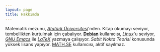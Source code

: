 ```yaml
---
layout: page
title: Hakkımda
---
```


Matematik mezunu, [_Atatürk Üniversitesi_](http://www.atauni.edu.tr)'nden. Kitap okumayı seviyor, tembellikten kurtulmak için çabalıyor. [**Debian**](https://www.debian.org) kullanıcısı, [_Linux_](https://tr.wikipedia.org/wiki/Linux)'u seviyor, [_GNU Emacs_](https://www.gnu.org/software/emacs/) ile [_LaTeX_](http://www.latex-project.org/) yazmaya çalışıyor. _Sabit Nokta Teorisi_  konusunda yüksek lisans yapıyor. [MATH.SE](https://math.stackexchange.com) kullanıcısı, aktif sayılmaz.
